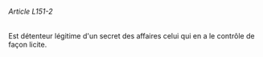 ###### Article L151-2

Est détenteur légitime d'un secret des affaires celui qui en a le contrôle de façon licite.

